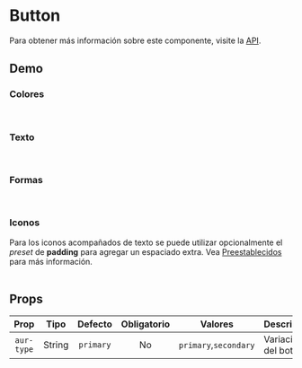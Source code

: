 # Button

Para obtener más información sobre este componente, visite la [API](https://vuetifyjs.com/en/api/v-btn/).

## Demo

### Colores
<br />
<vue-example :showIcons="false" file="buttons/colors" />

### Texto
<br />
<vue-example :showIcons="false" file="buttons/text" />

### Formas
<br />
<vue-example :showIcons="false" file="buttons/shapes" />

### Iconos

Para los iconos acompañados de texto se puede utilizar opcionalmente el *preset* de **padding** para agregar un espaciado extra. Vea [Preestablecidos](./../presets.md) para más información.
<br /><br />

<vue-example :showIcons="false" file="buttons/icons" />

## Props

|    Prop    |  Tipo  |     Defecto    | Obligatorio | Valores               | Descripción          |
|:----------:|:------:|:--------------:|:-----------:|-----------------------|----------------------|
| `aur-type` | String |   `primary`    |      No     | `primary`,`secondary` | Variación del botón. |
